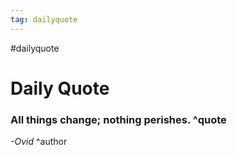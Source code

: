 ```yaml
---
tag: dailyquote
---
```


#dailyquote

# Daily Quote

### All things change; nothing perishes. ^quote
*-Ovid* ^author
